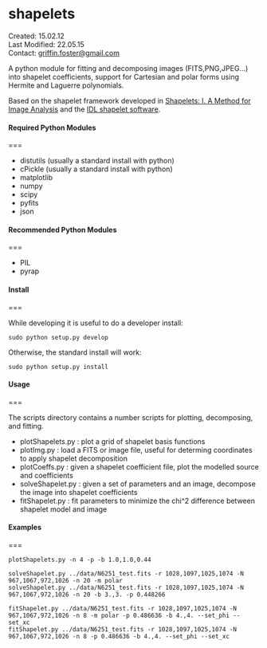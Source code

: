 shapelets
===

Created: 15.02.12  
Last Modified: 22.05.15  
Contact: griffin.foster@gmail.com  

A python module for fitting and decomposing images (FITS,PNG,JPEG...) into shapelet coefficients, support for Cartesian and polar forms using Hermite and Laguerre polynomials.  

Based on the shapelet framework developed in [Shapelets: I. A Method for Image Analysis](http://arxiv.org/abs/astro-ph/0105178) and the [IDL shapelet software](http://www.astro.caltech.edu/~rjm/shapelets/). 

#### Required Python Modules
===

* distutils (usually a standard install with python)
* cPickle (usually a standard install with python) 
* matplotlib 
* numpy 
* scipy 
* pyfits 
* json

#### Recommended Python Modules
===

* PIL 
* pyrap 

#### Install
===

While developing it is useful to do a developer install:

```
sudo python setup.py develop
```

Otherwise, the standard install will work:

```
sudo python setup.py install  
```

#### Usage
===

The scripts directory contains a number scripts for plotting, decomposing, and fitting.

* plotShapelets.py : plot a grid of shapelet basis functions
* plotImg.py : load a FITS or image file, useful for determing coordinates to apply shapelet decomposition
* plotCoeffs.py : given a shapelet coefficient file, plot the modelled source and coefficients
* solveShapelet.py : given a set of parameters and an image, decompose the image into shapelet coefficients
* fitShapelet.py : fit parameters to minimize the chi^2 difference between shapelet model and image

#### Examples
===

```
plotShapelets.py -n 4 -p -b 1.0,1.0,0.44

solveShapelet.py ../data/N6251_test.fits -r 1028,1097,1025,1074 -N 967,1067,972,1026 -n 20 -m polar
solveShapelet.py ../data/N6251_test.fits -r 1028,1097,1025,1074 -N 967,1067,972,1026 -n 20 -b 3.,3. -p 0.448266

fitShapelet.py ../data/N6251_test.fits -r 1028,1097,1025,1074 -N 967,1067,972,1026 -n 8 -m polar -p 0.486636 -b 4.,4. --set_phi --set_xc
fitShapelet.py ../data/N6251_test.fits -r 1028,1097,1025,1074 -N 967,1067,972,1026 -n 8 -p 0.486636 -b 4.,4. --set_phi --set_xc

```


